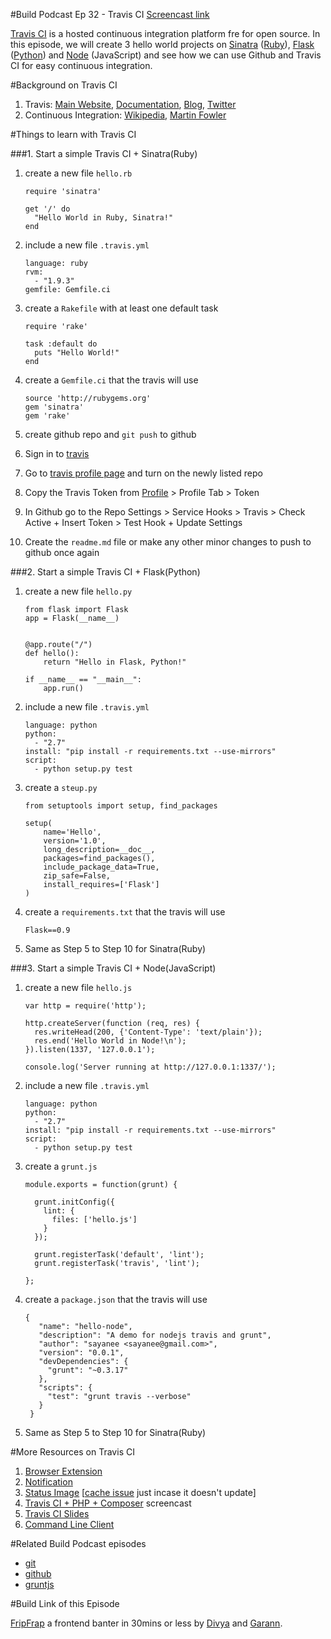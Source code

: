 #Build Podcast Ep 32 - Travis CI
[Screencast link](http://build-podcast.com/travisci/)

[Travis CI](https://travis-ci.org/) is a hosted continuous integration platform fre for open source. In this episode, we will create 3 hello world projects on [Sinatra](http://www.sinatrarb.com/) ([Ruby](http://www.ruby-lang.org/en/)), [Flask](http://flask.pocoo.org/) ([Python](http://www.python.org/)) and [Node](http://nodejs.org/) (JavaScript) and see how we can use Github and Travis CI for easy continuous integration.

#Background on Travis CI

1. Travis: [Main Website](https://travis-ci.org/), [Documentation](http://about.travis-ci.org/docs/), [Blog](http://about.travis-ci.org/blog/), [Twitter](http://twitter.com/travisci)
2. Continuous Integration: [Wikipedia](http://en.wikipedia.org/wiki/Continuous_integration), [Martin Fowler](http://martinfowler.com/articles/continuousIntegration.html)


#Things to learn with Travis CI

###1. Start a simple Travis CI + Sinatra(Ruby)

1. create a new file `hello.rb`

    ```
    require 'sinatra'
    
    get '/' do
      "Hello World in Ruby, Sinatra!"
    end
    ```
2. include a new file `.travis.yml`

    ```
    language: ruby
    rvm:
      - "1.9.3"
    gemfile: Gemfile.ci
    ```
3. create a `Rakefile` with at least one default task

    ```
    require 'rake'

    task :default do
      puts "Hello World!"
    end
    ```
4. create a `Gemfile.ci` that the travis will use
   
   ```
   source 'http://rubygems.org'
   gem 'sinatra'
   gem 'rake'
   ```
5. create github repo and `git push` to github
6. Sign in to [travis](https://travis-ci.org/)
7. Go to [travis profile page](https://travis-ci.org/profile) and turn on the newly listed repo
8. Copy the Travis Token from [Profile](https://travis-ci.org/profile) > Profile Tab > Token
8. In Github go to the Repo Settings > Service Hooks > Travis > Check Active + Insert Token > Test Hook + Update Settings
9. Create the `readme.md` file or make any other minor changes to push to github once again

###2. Start a simple Travis CI + Flask(Python)

1. create a new file `hello.py`

    ```
    from flask import Flask
    app = Flask(__name__)
    
    
    @app.route("/")
    def hello():
        return "Hello in Flask, Python!"
    
    if __name__ == "__main__":
        app.run()

    ```
1. include a new file `.travis.yml`

    ```
    language: python
    python:
      - "2.7"
    install: "pip install -r requirements.txt --use-mirrors"
    script:
      - python setup.py test
    ```
2. create a `steup.py` 

    ```
    from setuptools import setup, find_packages
    
    setup(
        name='Hello',
        version='1.0',
        long_description=__doc__,
        packages=find_packages(),
        include_package_data=True,
        zip_safe=False,
        install_requires=['Flask']
    )
    ```
3. create a `requirements.txt` that the travis will use
   
   ```
   Flask==0.9
   ```
4. Same as Step 5 to Step 10 for Sinatra(Ruby)

###3. Start a simple Travis CI + Node(JavaScript)

1. create a new file `hello.js`

    ```
    var http = require('http');
    
    http.createServer(function (req, res) {
      res.writeHead(200, {'Content-Type': 'text/plain'});
      res.end('Hello World in Node!\n');
    }).listen(1337, '127.0.0.1');
    
    console.log('Server running at http://127.0.0.1:1337/');
    ```
1. include a new file `.travis.yml`

    ```
    language: python
    python:
      - "2.7"
    install: "pip install -r requirements.txt --use-mirrors"
    script:
      - python setup.py test
    ```
2. create a `grunt.js` 

    ```
    module.exports = function(grunt) {
    
      grunt.initConfig({
        lint: {
          files: ['hello.js']
        }
      });
    
      grunt.registerTask('default', 'lint');
      grunt.registerTask('travis', 'lint');
    
    };
    ```
3. create a `package.json` that the travis will use
   
   ```
   {
      "name": "hello-node",
      "description": "A demo for nodejs travis and grunt",
      "author": "sayanee <sayanee@gmail.com>",
      "version": "0.0.1",
      "devDependencies": {
        "grunt": "~0.3.17"
      },
      "scripts": {
        "test": "grunt travis --verbose"
      }
    }
   ```
4. Same as Step 5 to Step 10 for Sinatra(Ruby)

   
#More Resources on Travis CI


1. [Browser Extension](http://about.travis-ci.org/docs/user/browser-extensions/)
2. [Notification](http://about.travis-ci.org/docs/user/notifications/)
1. [Status Image](http://about.travis-ci.org/docs/user/status-images/) [[cache issue](https://github.com/travis-ci/travis-ci/issues/822) just incase it doesn't update]
2. [Travis CI + PHP + Composer](http://www.youtube.com/watch?v=PQsXHZ6PLY4) screencast
3. [Travis CI Slides](http://www.slideshare.net/zupo/travis-ci-fun-and-easy-ci-for-your-plone-packages)
4. [Command Line Client](http://about.travis-ci.org/blog/2013-01-14-new-client/)


#Related Build Podcast episodes

- [git](http://build-podcast.com/git/)
- [github](http://build-podcast.com/github/)
- [gruntjs](http://build-podcast.com/grunt/)


#Build Link of this Episode

[FripFrap](http://fripfrap.io/) a frontend banter in 30mins or less by [Divya](http://twitter.com/divya) and [Garann](https://twitter.com/garannm).